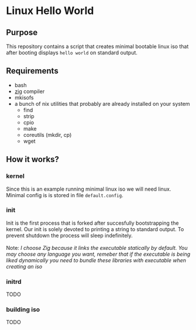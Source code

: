 # Linux Hello World

## Purpose
This repository contains a script that creates minimal bootable linux iso that after booting displays `hello world` on standard output.

## Requirements
  - bash
  - [zig](https://ziglang.org/) compiler
  - mkisofs
  - a bunch of nix utilities that probably are already installed on your system
     - find
     - strip
     - cpio
     - make
     - coreutils (mkdir, cp)
     - wget

## How it works?
### kernel
  Since this is an example running minimal linux iso we will need linux.
  Minimal config is is stored in file `default.config`.
### init
  Init is the first process that is forked after succesfully bootstrapping the kernel. Our init is solely devoted to printing a string to standard output. To prevent shutdown the process will sleep indefinitely. \
  \
  Note: *I choose Zig because it links the executable statically by default. You may choose any language you want, remeber that if the executable is being liked dynamically you need to bundle these libraries with executable when creating an iso*
### initrd
TODO
### building iso
TODO
